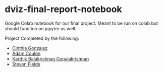 # dviz-final-report-notebook
Google Colab notebook for our final project. Meant to be run on colab but should function on jupyter as well.

Project Completed by the following:
- [Cinthia Gonzalez](https://www.linkedin.com/in/cinthia-gonzalez-6447b5128/?miniProfileUrn=urn%3Ali%3Afs_miniProfile%3AACoAAB9xNFQBvcrB8C2AuvjAR6zoIAhiq0nweAA)
- [Adam Coulon](https://www.linkedin.com/in/adam-coulon-46767217b/?miniProfileUrn=urn%3Ali%3Afs_miniProfile%3AACoAACqifw8BFNZqRSK_gNygwWbiL_Chl8OkK4w)
- [Karthik Balakrishnan Gopalakrishnan](https://www.linkedin.com/in/karthik-balakrishnan-gopalakrishnan-9919906/?miniProfileUrn=urn%3Ali%3Afs_miniProfile%3AACoAAAE2an0BIBd4lRSg_8Ho_DoCtxmIaWQ_NHg)
- [Steven Fields](https://www.linkedin.com/in/stevenjfields/)

